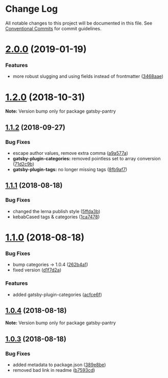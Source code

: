 # Change Log

All notable changes to this project will be documented in this file.
See [Conventional Commits](https://conventionalcommits.org) for commit guidelines.

# [2.0.0](https://github.com/rmcfadzean/gatsby-pantry/compare/v1.2.0...v2.0.0) (2019-01-19)


### Features

* more robust slugging and using fields instead of frontmatter ([3468aae](https://github.com/rmcfadzean/gatsby-pantry/commit/3468aae))





# [1.2.0](https://github.com/rmcfadzean/gatsby-pantry/compare/v1.1.2...v1.2.0) (2018-10-31)

**Note:** Version bump only for package gatsby-pantry





<a name="1.1.2"></a>
## [1.1.2](https://github.com/rmcfadzean/gatsby-pantry/compare/v1.1.1...v1.1.2) (2018-09-27)


### Bug Fixes

* escape author values, remove extra comma ([a9a577a](https://github.com/rmcfadzean/gatsby-pantry/commit/a9a577a))
* **gatsby-plugin-categories:** removed pointless set to array conversion ([71d2c9b](https://github.com/rmcfadzean/gatsby-pantry/commit/71d2c9b))
* **gatsby-plugin-tags:** no longer missing tags ([8fb9af7](https://github.com/rmcfadzean/gatsby-pantry/commit/8fb9af7))





<a name="1.1.1"></a>
## [1.1.1](https://github.com/rmcfadzean/gatsby-pantry/compare/v1.1.0...v1.1.1) (2018-08-18)


### Bug Fixes

* changed the lerna publish style ([5ffda3b](https://github.com/rmcfadzean/gatsby-pantry/commit/5ffda3b))
* kebabCased tags & categories ([1ca7478](https://github.com/rmcfadzean/gatsby-pantry/commit/1ca7478))





<a name="1.1.0"></a>
# [1.1.0](https://github.com/rmcfadzean/gatsby-pantry/compare/v1.0.4...v1.1.0) (2018-08-18)


### Bug Fixes

* bump categories -> 1.0.4 ([262b4a1](https://github.com/rmcfadzean/gatsby-pantry/commit/262b4a1))
* fixed version ([d1f7d2a](https://github.com/rmcfadzean/gatsby-pantry/commit/d1f7d2a))


### Features

* added gatsby-plugin-categories ([acfce6f](https://github.com/rmcfadzean/gatsby-pantry/commit/acfce6f))





<a name="1.0.4"></a>
## [1.0.4](https://github.com/rmcfadzean/gatsby-pantry/compare/v1.0.3...v1.0.4) (2018-08-18)

**Note:** Version bump only for package gatsby-pantry





<a name="1.0.3"></a>
## [1.0.3](https://github.com/rmcfadzean/gatsby-pantry/compare/v1.0.2...v1.0.3) (2018-08-18)


### Bug Fixes

* added metadata to package.json ([389e8be](https://github.com/rmcfadzean/gatsby-pantry/commit/389e8be))
* removed bad link in readme ([b7593cd](https://github.com/rmcfadzean/gatsby-pantry/commit/b7593cd))
